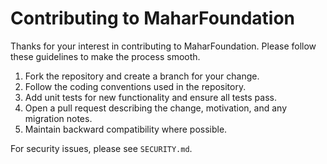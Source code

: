 # Contributing to MaharFoundation

Thanks for your interest in contributing to MaharFoundation. Please follow these guidelines to make the process smooth.

1. Fork the repository and create a branch for your change.
2. Follow the coding conventions used in the repository.
3. Add unit tests for new functionality and ensure all tests pass.
4. Open a pull request describing the change, motivation, and any migration notes.
5. Maintain backward compatibility where possible.

For security issues, please see `SECURITY.md`.
